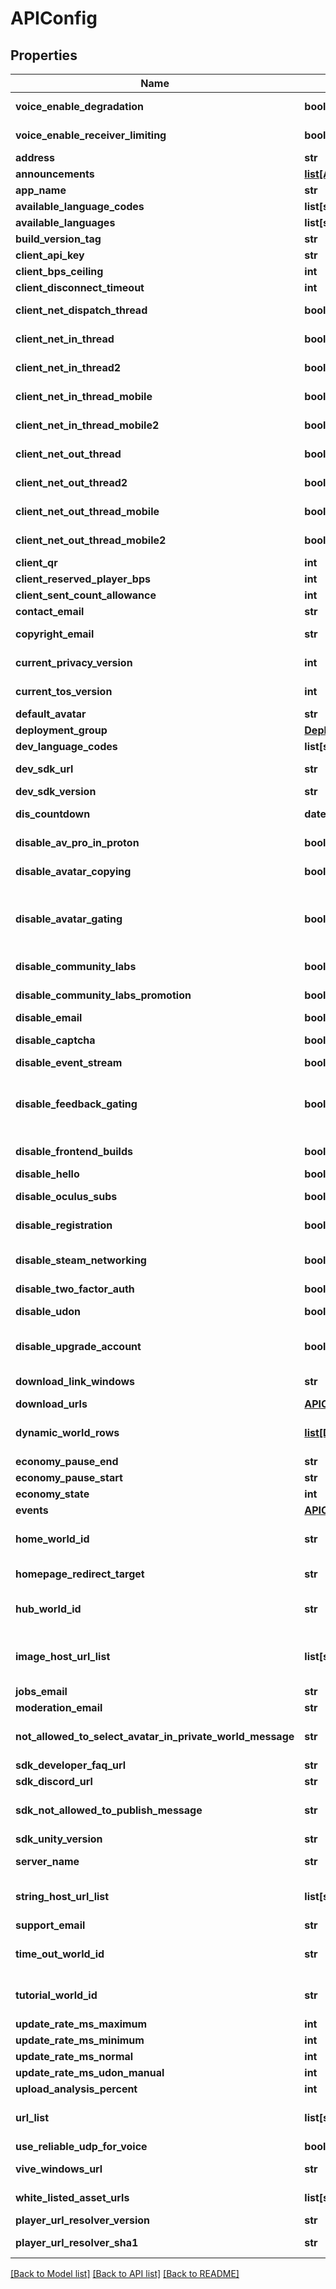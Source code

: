 # APIConfig



## Properties
Name | Type | Description | Notes
------------ | ------------- | ------------- | -------------
**voice_enable_degradation** | **bool** | Unknown, probably voice optimization testing | [default to False]
**voice_enable_receiver_limiting** | **bool** | Unknown, probably voice optimization testing | [default to True]
**address** | **str** | VRChat&#39;s office address | 
**announcements** | [**list[APIConfigAnnouncement]**](APIConfigAnnouncement.md) | Public Announcements | 
**app_name** | **str** | Game name | [default to 'VrChat']
**available_language_codes** | **list[str]** | List of supported Languages | 
**available_languages** | **list[str]** | List of supported Languages | 
**build_version_tag** | **str** | Build tag of the API server | 
**client_api_key** | **str** | apiKey to be used for all other requests | 
**client_bps_ceiling** | **int** | Unknown | [default to 18432]
**client_disconnect_timeout** | **int** | Unknown | [default to 30000]
**client_net_dispatch_thread** | **bool** | Unknown | [optional] [default to False]
**client_net_in_thread** | **bool** | Unknown | [optional] [default to False]
**client_net_in_thread2** | **bool** | Unknown | [optional] [default to False]
**client_net_in_thread_mobile** | **bool** | Unknown | [optional] [default to False]
**client_net_in_thread_mobile2** | **bool** | Unknown | [optional] [default to False]
**client_net_out_thread** | **bool** | Unknown | [optional] [default to False]
**client_net_out_thread2** | **bool** | Unknown | [optional] [default to False]
**client_net_out_thread_mobile** | **bool** | Unknown | [optional] [default to False]
**client_net_out_thread_mobile2** | **bool** | Unknown | [optional] [default to False]
**client_qr** | **int** | Unknown | [optional] [default to 1]
**client_reserved_player_bps** | **int** | Unknown | [default to 7168]
**client_sent_count_allowance** | **int** | Unknown | [default to 15]
**contact_email** | **str** | VRChat&#39;s contact email | 
**copyright_email** | **str** | VRChat&#39;s copyright-issues-related email | 
**current_privacy_version** | **int** | Current version number of the Privacy Agreement | [optional] [default to 1]
**current_tos_version** | **int** | Current version number of the Terms of Service | 
**default_avatar** | **str** |  | 
**deployment_group** | [**DeploymentGroup**](DeploymentGroup.md) |  | 
**dev_language_codes** | **list[str]** | Unknown | [optional] 
**dev_sdk_url** | **str** | Link to download the development SDK, use downloadUrls instead | 
**dev_sdk_version** | **str** | Version of the development SDK | 
**dis_countdown** | **datetime** | Unknown, \&quot;dis\&quot; maybe for disconnect? | 
**disable_av_pro_in_proton** | **bool** | Unknown | [optional] [default to False]
**disable_avatar_copying** | **bool** | Toggles if copying avatars should be disabled | [default to False]
**disable_avatar_gating** | **bool** | Toggles if avatar gating should be disabled. Avatar gating restricts uploading of avatars to people with the &#x60;system_avatar_access&#x60; Tag or &#x60;admin_avatar_access&#x60; Tag | [default to False]
**disable_community_labs** | **bool** | Toggles if the Community Labs should be disabled | [default to False]
**disable_community_labs_promotion** | **bool** | Toggles if promotion out of Community Labs should be disabled | [default to False]
**disable_email** | **bool** | Unknown | [default to False]
**disable_captcha** | **bool** | Unknown | [optional] [default to True]
**disable_event_stream** | **bool** | Toggles if Analytics should be disabled. | [default to False]
**disable_feedback_gating** | **bool** | Toggles if feedback gating should be disabled. Feedback gating restricts submission of feedback (reporting a World or User) to people with the &#x60;system_feedback_access&#x60; Tag. | [default to False]
**disable_frontend_builds** | **bool** | Unknown, probably toggles compilation of frontend web builds? So internal flag? | [default to False]
**disable_hello** | **bool** | Unknown | [default to False]
**disable_oculus_subs** | **bool** | Toggles if signing up for Subscriptions in Oculus is disabled or not. | [default to False]
**disable_registration** | **bool** | Toggles if new user account registration should be disabled. | [default to False]
**disable_steam_networking** | **bool** | Toggles if Steam Networking should be disabled. VRChat these days uses Photon Unity Networking (PUN) instead. | [default to True]
**disable_two_factor_auth** | **bool** | Toggles if 2FA should be disabled. | [default to False]
**disable_udon** | **bool** | Toggles if Udon should be universally disabled in-game. | [default to False]
**disable_upgrade_account** | **bool** | Toggles if account upgrading \&quot;linking with Steam/Oculus\&quot; should be disabled. | [default to False]
**download_link_windows** | **str** | Download link for game on the Oculus Rift website. | 
**download_urls** | [**APIConfigDownloadURLList**](APIConfigDownloadURLList.md) |  | 
**dynamic_world_rows** | [**list[DynamicContentRow]**](DynamicContentRow.md) | Array of DynamicWorldRow objects, used by the game to display the list of world rows | 
**economy_pause_end** | **str** | Unknown | [optional] 
**economy_pause_start** | **str** | Unknown | [optional] 
**economy_state** | **int** | Unknown | [optional] [default to 1]
**events** | [**APIConfigEvents**](APIConfigEvents.md) |  | 
**home_world_id** | **str** | WorldID be \&quot;offline\&quot; on User profiles if you are not friends with that user. | 
**homepage_redirect_target** | **str** | Redirect target if you try to open the base API domain in your browser | [default to 'https://hello.vrchat.com']
**hub_world_id** | **str** | WorldID be \&quot;offline\&quot; on User profiles if you are not friends with that user. | 
**image_host_url_list** | **list[str]** | A list of explicitly allowed origins that worlds can request images from via the Udon&#39;s [VRCImageDownloader#DownloadImage](https://creators.vrchat.com/worlds/udon/image-loading/#downloadimage). | 
**jobs_email** | **str** | VRChat&#39;s job application email | 
**moderation_email** | **str** | VRChat&#39;s moderation related email | 
**not_allowed_to_select_avatar_in_private_world_message** | **str** | Used in-game to notify a user they aren&#39;t allowed to select avatars in private worlds | 
**sdk_developer_faq_url** | **str** | Link to the developer FAQ | 
**sdk_discord_url** | **str** | Link to the official VRChat Discord | 
**sdk_not_allowed_to_publish_message** | **str** | Used in the SDK to notify a user they aren&#39;t allowed to upload avatars/worlds yet | 
**sdk_unity_version** | **str** | Unity version supported by the SDK | 
**server_name** | **str** | Server name of the API server currently responding | 
**string_host_url_list** | **list[str]** | A list of explicitly allowed origins that worlds can request strings from via the Udon&#39;s [VRCStringDownloader.LoadUrl](https://creators.vrchat.com/worlds/udon/string-loading/#ivrcstringdownload). | 
**support_email** | **str** | VRChat&#39;s support email | 
**time_out_world_id** | **str** | WorldID be \&quot;offline\&quot; on User profiles if you are not friends with that user. | 
**tutorial_world_id** | **str** | WorldID be \&quot;offline\&quot; on User profiles if you are not friends with that user. | 
**update_rate_ms_maximum** | **int** | Unknown | 
**update_rate_ms_minimum** | **int** | Unknown | 
**update_rate_ms_normal** | **int** | Unknown | 
**update_rate_ms_udon_manual** | **int** | Unknown | 
**upload_analysis_percent** | **int** | Unknown | 
**url_list** | **list[str]** | List of allowed URLs that bypass the \&quot;Allow untrusted URL&#39;s\&quot; setting in-game | 
**use_reliable_udp_for_voice** | **bool** | Unknown | [default to False]
**vive_windows_url** | **str** | Download link for game on the Steam website. | 
**white_listed_asset_urls** | **list[str]** | List of allowed URLs that are allowed to host avatar assets | 
**player_url_resolver_version** | **str** | Currently used youtube-dl.exe version | 
**player_url_resolver_sha1** | **str** | Currently used youtube-dl.exe hash in SHA1-delimited format | 

[[Back to Model list]](../README.md#documentation-for-models) [[Back to API list]](../README.md#documentation-for-api-endpoints) [[Back to README]](../README.md)



